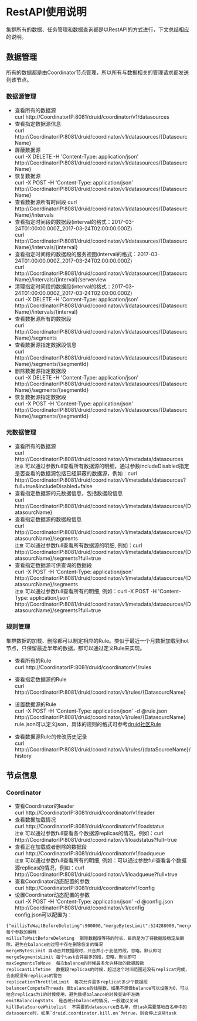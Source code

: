 RestAPI使用说明
==============================  

集群所有的数据、任务管理和数据查询都是以RestAPI的方式进行，下文总结相应的说明。  

## 数据管理  

所有的数据都是由Coordinator节点管理，所以所有与数据相关的管理请求都发送到该节点。  

### 数据源管理  

* 查看所有的数据源  
curl http://CoordinatorIP:8081/druid/coordinator/v1/datasources    
* 查看指定数据源信息  
curl http://CoordinatorIP:8081/druid/coordinator/v1/datasources/{DatasourcName}  
* 屏蔽数据源  
curl -X DELETE -H 'Content-Type: application/json' http://CoordinatorIP:8081/druid/coordinator/v1/datasources/{DatasourcName}   
* 恢复数据源  
curl -X POST -H 'Content-Type: application/json' http://CoordinatorIP:8081/druid/coordinator/v1/datasources/{DatasourcName}    
* 查看数据源所有时间段
curl http://CoordinatorIP:8081/druid/coordinator/v1/datasources/{DatasourcName}/intervals  
* 查看指定时间段的数据段(interval的格式：2017-03-24T01:00:00.000Z_2017-03-24T02:00:00.000Z)  
curl http://CoordinatorIP:8081/druid/coordinator/v1/datasources/{DatasourcName}/intervals/{interval}  
* 查看指定时间段的数据段的服务视图(interval的格式：2017-03-24T01:00:00.000Z_2017-03-24T02:00:00.000Z)  
curl http://CoordinatorIP:8081/druid/coordinator/v1/datasources/{DatasourcName}/intervals/{interval}/serverview    
* 清理指定时间段的数据段(interval的格式：2017-03-24T01:00:00.000Z_2017-03-24T02:00:00.000Z)  
curl -X DELETE -H 'Content-Type: application/json' http://CoordinatorIP:8081/druid/coordinator/v1/datasources/{DatasourcName}/intervals/{interval}   
* 查看数据源所有的数据段   
curl http://CoordinatorIP:8081/druid/coordinator/v1/datasources/{DatasourcName}/segments   
* 查看数据源指定数据段信息  
curl http://CoordinatorIP:8081/druid/coordinator/v1/datasources/{DatasourcName}/segments/{segmentId}  
* 删除数据源指定数据段  
curl -X DELETE -H 'Content-Type: application/json' http://CoordinatorIP:8081/druid/coordinator/v1/datasources/{DatasourcName}/segments/{segmentId}  
* 恢复数据源指定数据段   
curl -X POST -H 'Content-Type: application/json' http://CoordinatorIP:8081/druid/coordinator/v1/datasources/{DatasourcName}/segments/{segmentId}   

### 元数据管理  

* 查看所有的数据源  
curl http://CoordinatorIP:8081/druid/coordinator/v1/metadata/datasources  
`注意`  可以通过参数full查看所有数据源的明细，通过参数includeDisabled指定是否查看的数据源包括已经屏蔽的数据源，例如：curl http://CoordinatorIP:8081/druid/coordinator/v1/metadata/datasources?full=true&includeDisabled=false    
* 查看指定数据源的元数据信息，包括数据段信息  
curl http://CoordinatorIP:8081/druid/coordinator/v1/metadata/datasources/{DatasourcName}  
* 查看指定数据源的数据段信息  
curl http://CoordinatorIP:8081/druid/coordinator/v1/metadata/datasources/{DatasourcName}/segments  
`注意`  可以通过参数full查看所有数据源的明细, 例如：curl http://CoordinatorIP:8081/druid/coordinator/v1/metadata/datasources/{DatasourcName}/segments?full=true  
* 查看指定数据源可供查询的数据段  
curl -X POST -H 'Content-Type: application/json' http://CoordinatorIP:8081/druid/coordinator/v1/metadata/datasources/{DatasourcName}/segments  
`注意`  可以通过参数full查看所有的明细, 例如：curl -X POST -H 'Content-Type: application/json' http://CoordinatorIP:8081/druid/coordinator/v1/metadata/datasources/{DatasourcName}/segments?full=true  
 
### 规则管理  

集群数据的加载、删除都可以制定相应的Rule。类似于最近一个月数据加载到hot节点，只保留最近半年的数据，都可以通过定义Rule来实现。  

* 查看所有的Rule  
curl http://CoordinatorIP:8081/druid/coordinator/v1/rules  
* 查看指定数据源的Rule  
curl http://CoordinatorIP:8081/druid/coordinator/v1/rules/{DatasourcName}  
* 设置数据源的Rule  
curl -X POST -H 'Content-Type: application/json' -d @rule.json http://CoordinatorIP:8081/druid/coordinator/v1/rules/{DatasourcName}  
rule.json可以定义json，具体的规则的格式可参考[druid社区Rule](http://druid.io/docs/latest/operations/rule-configuration.html)  

* 查看数据源Rule的修改历史记录  
curl http://CoordinatorIP:8081/druid/coordinator/v1/rules/{dataSourceName}/history  

## 节点信息  

### Coordinator  
* 查看Coordinator的leader  
curl http://CoordinatorIP:8081/druid/coordinator/v1/leader  
* 查看数据加载情况  
curl http://CoordinatorIP:8081/druid/coordinator/v1/loadstatus  
`注意`  可以通过参数full查看各个数据源replicas的情况，例如：curl http://CoordinatorIP:8081/druid/coordinator/v1/loadstatus?full=true  
* 查看正在加载或者删除的数据段  
curl http://CoordinatorIP:8081/druid/coordinator/v1/loadqueue  
`注意`  可以通过参数full查看所有的明细, 例如：可以通过参数full查看各个数据源replicas的情况，例如：curl http://CoordinatorIP:8081/druid/coordinator/v1/loadqueue?full=true   
* 查看Coordinator动态配置的参数  
curl http://CoordinatorIP:8081/druid/coordinator/v1/config  
* 设置Coordinator动态配置的参数  
curl -X POST -H 'Content-Type: application/json' -d @config.json http://CoordinatorIP:8081/druid/coordinator/v1/config  
config.json可以配置为：
```
{"millisToWaitBeforeDeleting":900000,"mergeBytesLimit":524288000,"mergeSegmentsLimit":100,"maxSegmentsToMove":5,"replicantLifetime":15,"replicationThrottleLimit":10,"balancerComputeThreads":1,"emitBalancingStats":false,"killDataSourceWhitelist":null}  
每个参数的解释：
millisToWaitBeforeDeleting  删除数据段等待的时长，目的是为了待数据段稳定后删除，避免在balance的过程中存在删除恢复的情况  
mergeBytesLimit 自动合并数据段时，只合并小于此值的段，忽略，默认即可  
mergeSegmentsLimit 每个task合并最多的段，忽略，默认即可  
maxSegmentsToMove  每次balance的时候最多允许移动的数据段数  
replicantLifetime  数据段replicas的时候，超过这个时间范围还没有replicat完成，会出现没有replicas的警告  
replicationThrottleLimit  每次允许最多replicat多少个数据段  
balancerComputeThreads 做balance的线程数，如果不想做balance可以设置为0，可以结合replicas为1的时候使用，避免数据balance的时候查询不准确  
emitBalancingStats  是否统计balance的情况，一般建议关闭  
killDataSourceWhitelist  不需要的datasource白名单，但task需要落地白名单中的datasource时，如果`druid.coordinator.kill.on`为true，则会停止这些task
```  


